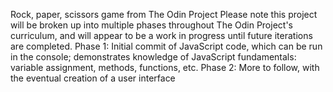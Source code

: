 Rock, paper, scissors game from The Odin Project
Please note this project will be broken up into multiple phases throughout The Odin Project's curriculum, and will appear to be a work in progress until future iterations are completed.
Phase 1: Initial commit of JavaScript code, which can be run in the console; demonstrates knowledge of JavaScript fundamentals: variable assignment, methods, functions, etc.
Phase 2: More to follow, with the eventual creation of a user interface
